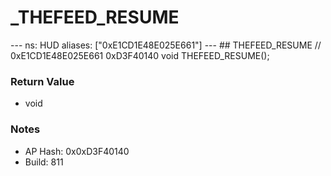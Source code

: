 # _THEFEED_RESUME

--- ns: HUD aliases: ["0xE1CD1E48E025E661"] --- ## THEFEED_RESUME  // 0xE1CD1E48E025E661 0xD3F40140 void THEFEED_RESUME();

### Return Value
* void

### Notes
* AP Hash: 0x0xD3F40140
* Build: 811

